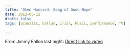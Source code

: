 ```yaml
---
title: 'Glen Hansard: Song of Good Hope'
date: 2012-06-12
draft: false
tags: [acoustic, ballad, irish, Music, performance, TV]

---
```


From Jimmy Fallon last night: [Direct link to video](http://www.latenightwithjimmyfallon.com/video/glen-hansard-song-of-good-hope-6-11-12/1405843)